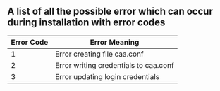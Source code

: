 ## A list of all the possible error which can occur during installation with error codes

|Error Code|Error Meaning|
|---|---|
|1|Error creating file caa.conf|
|2|Error writing credentials to caa.conf|
|3|Error updating login credentials|